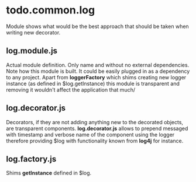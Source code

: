 # todo.common.log

Module shows what would be the best approach that should be taken when writing new decorator.

## log.module.js

Actual module definition. Only name and without no external dependencies.
Note how this module is built. It could be easily plugged in as a dependency to any project. Apart from <b>loggerFactory</b> which shims creating new logger instance (as defined in $log.getInstance) this module is transparent and removing it wouldn't affect the application that much/

## log.decorator.js

Decorators, if they are not adding anything new to the decorated objects, are transparent components. **log.decorator.js** allows to prepend messaged with timestamp and verbose name of the component using the logger therefore providing $log with functionality known from <b>log4j</b> for instance.

## log.factory.js

Shims <b>getInstance</b> defined in $log.
